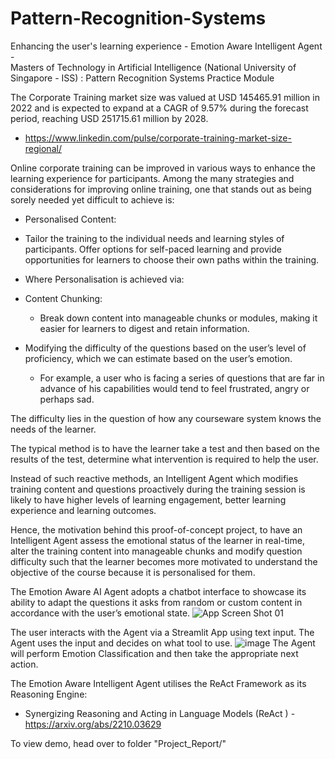 # Pattern-Recognition-Systems
Enhancing the user's learning experience - Emotion Aware Intelligent Agent - <br>
Masters of Technology in Artificial Intelligence (National University of Singapore - ISS) : Pattern Recognition Systems Practice Module

The Corporate Training market size was valued at USD 145465.91 million in 2022 and is expected to expand at a CAGR of 9.57% during the forecast period, reaching USD 251715.61 million by 2028.
-	https://www.linkedin.com/pulse/corporate-training-market-size-regional/

Online corporate training can be improved in various ways to enhance the learning experience for participants. Among the many strategies and considerations for improving online training, one that stands out as being sorely needed yet difficult to achieve is:
-	Personalised Content: 
  - Tailor the training to the individual needs and learning styles of participants. Offer options for self-paced learning and provide opportunities for learners to choose their own paths within the training.
    
-	Where Personalisation is achieved via:
  - Content Chunking: 
    - Break down content into manageable chunks or modules, making it easier for learners to digest and retain information.
  - Modifying the difficulty of the questions based on the user’s level of proficiency, which we can estimate based on the user’s emotion. 
    - For example, a user who is facing a series of questions that are far in advance of his capabilities would tend to feel frustrated, angry or perhaps sad.

The difficulty lies in the question of how any courseware system knows the needs of the learner. 

The typical method is to have the learner take a test and then based on the results of the test, determine what intervention is required to help the user. 

Instead of such reactive methods, an Intelligent Agent which modifies training content and questions proactively during the training session is likely to have higher levels of learning engagement, better learning experience and learning outcomes.

Hence, the motivation behind this proof-of-concept project, to have an Intelligent Agent assess the emotional status of the learner in real-time, alter the training content into manageable chunks and modify question difficulty such that the learner becomes more motivated to understand the objective of the course because it is personalised for them.

The Emotion Aware AI Agent adopts a chatbot interface to showcase its ability to adapt the questions it asks from random or custom content in accordance with the user’s emotional state.
![App Screen Shot 01](https://github.com/atsui888/Pattern-Recognition-Systems/assets/18540586/ae230377-1ef6-445d-b0a1-b91507a5e6f3)

The user interacts with the Agent via a Streamlit App using text input. The Agent uses the input and decides on what tool to use. 
![image](https://github.com/atsui888/Pattern-Recognition-Systems/assets/18540586/c1d1eba9-40ec-477f-ae4b-8adc358d5f07)
The Agent will perform Emotion Classification and then take the appropriate next action.

The Emotion Aware Intelligent Agent utilises the ReAct Framework as its Reasoning Engine:
- Synergizing Reasoning and Acting in Language Models (ReAct ) - https://arxiv.org/abs/2210.03629

To view demo, head over to folder "Project_Report/"


